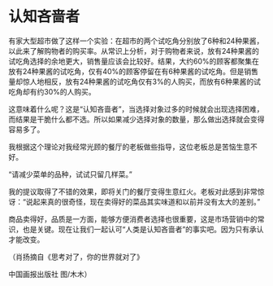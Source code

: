 # 认知吝啬者

有家大型超市做了这样一个实验：在超市的两个试吃角分别放了6种和24种果酱，以此来了解购物者的购买率。从常识上分析，对于购物者来说，放有24种果酱的试吃角选择的余地更大，销售量应该会比较好。结果，大约60%的顾客都聚集在放有24种果酱的试吃角，仅有40%的顾客停留在有6种果酱的试吃角。但是销售量却惊人地相反，放有24种果酱的试吃角仅有3%的人购买，而放有6种果酱的试吃角却有约30%的人购买。 

这意味着什么呢？这是“认知吝啬者”，当选择对象过多的时候就会出现选择困难，而结果是干脆什么都不选。所以如果减少选择对象的数量，那么做出选择就会变得容易多了。 

我根据这个理论对我经常光顾的餐厅的老板做些指导，这位老板总是苦恼生意不好。 

“请减少菜单的品种，试试只留几样菜。” 

我的提议取得了不错的效果，即将关门的餐厅变得生意红火。老板对此感到非常惊讶：“说起来真的很奇怪，现在卖得好的菜品其实味道和以前并没有太大的差别。” 

商品卖得好，品质是一方面，能够方便消费者选择也很重要，这是市场营销中的常识，也是关键。现在让我们一起认可“人类是认知吝啬者”的事实吧。因为只有承认才能改变。 

（肖扬摘自《思考对了，你的世界就对了》 

中国画报出版社 图/木木）